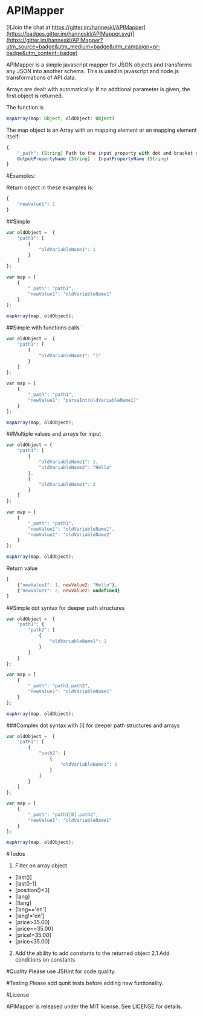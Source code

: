 APIMapper
=========

[![Join the chat at https://gitter.im/hanneskl/APIMapper](https://badges.gitter.im/hanneskl/APIMapper.svg)](https://gitter.im/hanneskl/APIMapper?utm_source=badge&utm_medium=badge&utm_campaign=pr-badge&utm_content=badge)

APIMapper is a simple javascript mapper for JSON objects and transforms any JSON into another schema. This is used in javascript and node.js transformations of API data.

Arrays are dealt with automatically: If no addtional parameter is given, the first object is returned.

The function is

```javascript
mapArray(map: Object, oldObject: Object)
```

The map object is an Array with an mapping element or an mapping element itself:

```javascript
{
	"_path": (String) Path to the input property with dot and bracket syntax. i.e. foo.bar[0].fox[12].rabbit
	OutputPropertyName (String) : InputPropertyName (String)
}
```

#Examples:

Return object in these examples is:

```javascript
{
	"newValue1": 1
}
```

##Simple

```javascript
var oldObject =  {
	"path1": [
		{
			"oldVariableName1": 1
		}
	]
};

var map = [
	{
		"_path": "path1", 
		"newValue1": "oldVariableName1"
	}
];

mapArray(map, oldObject);
```

##Simple with functions calls ´

```javascript
var oldObject =  {
	"path1": [
		{
			"oldVariableName1": "1"
		}
	]
};

var map = [
	{
		"_path": "path1", 
		"newValue1": "parseInt(oldVariableName1)"
	}
];

mapArray(map, oldObject);
```

##Multiple values and arrays for input

```javascript
var oldObject = {
	"path1": [
		{
			"oldVariableName1": 1, 
			"oldVariableName2": "Hello"
		}, 
		{
			"oldVariableName1": 2
		}
	]
};

var map = [
	{
		"_path": "path1", 
		"newValue1": "oldVariableName1",
		"newValue2": "oldVariableName2"
	}
];

mapArray(map, oldObject);
```

Return value

```javascript
[
	{"newValue1": 1, newValue2: "Hello"}, 
	{"newValue1": 2, newValue2: undefined}
]
```

##Simple dot syntax for deeper path structures

```javascript
var oldObject =  {
	"path1": {
		"path2": [
			{
				"oldVariableName1": 1
			}
		]
	}
};

var map = [
	{
		"_path": "path1.path2", 
		"newValue1": "oldVariableName1"
	}
];

mapArray(map, oldObject);
```

###Complex dot syntax with [i] for deeper path structures and arrays

```javascript
var oldObject =  {
	"path1": [
		{
			"path2": [
				{
					"oldVariableName1": 1
				}
			]
		}
	]
};

var map = [
	{
		"_path": "path1[0].path2",
		"newValue1": "oldVariableName1"
	}
];

mapArray(map, oldObject);
```

#Todos
1. Filter on array object
- [last()]
- [last()-1]
- [position()<3]
- [lang]
- [!lang]
- [lang=='en']
- [lang!='en']
- [price>35.00]
- [price==35.00]
- [price!=35.00]
- [price<35.00]

2. Add the ability to add constants to the returned object
2.1 Add conditions on constants

#Quality
Please use JSHint for code quality.

#Testing
Please add qunit tests before adding new funtionality. 

#License

APIMapper is released under the MIT license. See LICENSE for details.